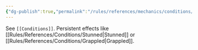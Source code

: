 ```yaml
---
{"dg-publish":true,"permalink":"/rules/references/mechanics/conditions/"}
---
```


See `[[Conditions]]`. Persistent effects like [[Rules/References/Conditions/Stunned\|Stunned]] or [[Rules/References/Conditions/Grappled\|Grappled]].